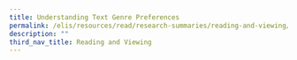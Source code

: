 ```yaml
---
title: Understanding Text Genre Preferences
permalink: /elis/resources/read/research-summaries/reading-and-viewing/understanding-text-genre-preferences/
description: ""
third_nav_title: Reading and Viewing
---
```

